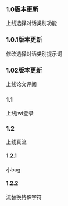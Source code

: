 ### 1.0版本更新
上线选择对话类别功能
### 1.0.1版本更新
修改选择对话类别提示词
### 1.02版本更新
上线论文评阅
### 1.1
上线jwt登录
### 1.2
上线真流
#### 1.2.1
小bug
#### 1.2.2
流替换特殊字符
